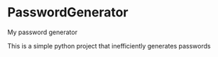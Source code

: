 # PasswordGenerator
My password generator

This is a simple python project that inefficiently generates passwords
